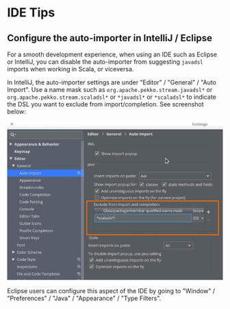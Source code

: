 # IDE Tips 
 
## Configure the auto-importer in IntelliJ / Eclipse 

For a smooth development experience, when using an IDE such as Eclipse or IntelliJ, you can disable the auto-importer from suggesting `javadsl` imports when working in Scala, or viceversa.

In IntelliJ, the auto-importer settings are under "Editor" / "General" / "Auto Import". Use a name mask such as `org.apache.pekko.stream.javadsl*` or `org.apache.pekko.stream.scaladsl*` or `*javadsl*` or `*scaladsl*` to indicate the DSL you want to exclude from import/completion. See screenshot below: 

![idetip-auto-importer-solution.png](../images/idetip-auto-importer-solution.png)

Eclipse users can configure this aspect of the IDE by going to "Window" / "Preferences" / "Java" / "Appearance" / "Type Filters".   
